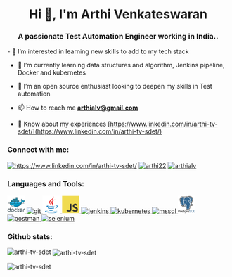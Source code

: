 <h1 align="center">Hi 👋, I'm Arthi Venkateswaran</h1>
<h3 align="center">A passionate Test Automation Engineer working in India..</h3>
- 👀 I’m interested in learning new skills to add to my tech stack

- 🌱 I’m currently learning data structures and algorithm, Jenkins pipeline, Docker and kubernetes


- 💞️ I’m an open source enthusiast looking to deepen my skills in Test automation 


- 📫 How to reach me **arthialv@gmail.com**

- 📄 Know about my experiences [https://www.linkedin.com/in/arthi-tv-sdet/](https://www.linkedin.com/in/arthi-tv-sdet/)

<h3 align="left">Connect with me:</h3>
<p align="left">
<a href="https://linkedin.com/in/https://www.linkedin.com/in/arthi-tv-sdet/" target="blank"><img align="center" src="https://raw.githubusercontent.com/rahuldkjain/github-profile-readme-generator/master/src/images/icons/Social/linked-in-alt.svg" alt="https://www.linkedin.com/in/arthi-tv-sdet/" height="30" width="40" /></a>
<a href="https://www.hackerrank.com/arthi22" target="blank"><img align="center" src="https://raw.githubusercontent.com/rahuldkjain/github-profile-readme-generator/master/src/images/icons/Social/hackerrank.svg" alt="arthi22" height="30" width="40" /></a>
<a href="https://www.leetcode.com/arthialv" target="blank"><img align="center" src="https://raw.githubusercontent.com/rahuldkjain/github-profile-readme-generator/master/src/images/icons/Social/leet-code.svg" alt="arthialv" height="30" width="40" /></a>
</p>





<h3 align="left">Languages and Tools:</h3>
<p align="left"> <a href="https://www.docker.com/" target="_blank" rel="noreferrer"> <img src="https://raw.githubusercontent.com/devicons/devicon/master/icons/docker/docker-original-wordmark.svg" alt="docker" width="40" height="40"/> </a> <a href="https://git-scm.com/" target="_blank" rel="noreferrer"> <img src="https://www.vectorlogo.zone/logos/git-scm/git-scm-icon.svg" alt="git" width="40" height="40"/> </a> <a href="https://www.java.com" target="_blank" rel="noreferrer"> <img src="https://raw.githubusercontent.com/devicons/devicon/master/icons/java/java-original.svg" alt="java" width="40" height="40"/> </a> <a href="https://developer.mozilla.org/en-US/docs/Web/JavaScript" target="_blank" rel="noreferrer"> <img src="https://raw.githubusercontent.com/devicons/devicon/master/icons/javascript/javascript-original.svg" alt="javascript" width="40" height="40"/> </a> <a href="https://www.jenkins.io" target="_blank" rel="noreferrer"> <img src="https://www.vectorlogo.zone/logos/jenkins/jenkins-icon.svg" alt="jenkins" width="40" height="40"/> </a> <a href="https://kubernetes.io" target="_blank" rel="noreferrer"> <img src="https://www.vectorlogo.zone/logos/kubernetes/kubernetes-icon.svg" alt="kubernetes" width="40" height="40"/> </a> <a href="https://www.microsoft.com/en-us/sql-server" target="_blank" rel="noreferrer"> <img src="https://www.svgrepo.com/show/303229/microsoft-sql-server-logo.svg" alt="mssql" width="40" height="40"/> </a> <a href="https://www.postgresql.org" target="_blank" rel="noreferrer"> <img src="https://raw.githubusercontent.com/devicons/devicon/master/icons/postgresql/postgresql-original-wordmark.svg" alt="postgresql" width="40" height="40"/> </a> <a href="https://postman.com" target="_blank" rel="noreferrer"> <img src="https://www.vectorlogo.zone/logos/getpostman/getpostman-icon.svg" alt="postman" width="40" height="40"/> </a> <a href="https://www.selenium.dev" target="_blank" rel="noreferrer"> <img src="https://raw.githubusercontent.com/detain/svg-logos/780f25886640cef088af994181646db2f6b1a3f8/svg/selenium-logo.svg" alt="selenium" width="40" height="40"/> </a> </p>





<h3 align="left">Github stats:</h3>
<p><img align="left" src="https://github-readme-stats.vercel.app/api/top-langs?username=arthi-tv-sdet&show_icons=true&locale=en&layout=compact" alt="arthi-tv-sdet" /></p>



<p>&nbsp;<img align="center" src="https://github-readme-stats.vercel.app/api?username=arthi-tv-sdet&show_icons=true&locale=en" alt="arthi-tv-sdet" /></p>




<p><img align="center" src="https://github-readme-streak-stats.herokuapp.com/?user=arthi-tv-sdet&" alt="arthi-tv-sdet" /></p>




